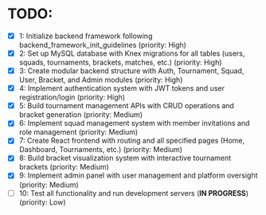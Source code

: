 # TODO:

- [x] 1: Initialize backend framework following backend_framework_init_guidelines (priority: High)
- [x] 2: Set up MySQL database with Knex migrations for all tables (users, squads, tournaments, brackets, matches, etc.) (priority: High)
- [x] 3: Create modular backend structure with Auth, Tournament, Squad, User, Bracket, and Admin modules (priority: High)
- [x] 4: Implement authentication system with JWT tokens and user registration/login (priority: High)
- [x] 5: Build tournament management APIs with CRUD operations and bracket generation (priority: Medium)
- [x] 6: Implement squad management system with member invitations and role management (priority: Medium)
- [x] 7: Create React frontend with routing and all specified pages (Home, Dashboard, Tournaments, etc.) (priority: Medium)
- [x] 8: Build bracket visualization system with interactive tournament brackets (priority: Medium)
- [x] 9: Implement admin panel with user management and platform oversight (priority: Medium)
- [ ] 10: Test all functionality and run development servers (**IN PROGRESS**) (priority: Low)
